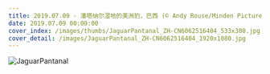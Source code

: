 ```yaml
---
title: 2019.07.09 - 潘塔纳尔湿地的美洲豹，巴西 (© Andy Rouse/Minden Pictures)
date: 2019.07.09 00:00:00
cover_index: /images/thumbs/JaguarPantanal_ZH-CN6062516404_533x300.jpg
cover_detail: /images/JaguarPantanal_ZH-CN6062516404_1920x1080.jpg
---
```


![JaguarPantanal](/images/JaguarPantanal_ZH-CN6062516404_1920x1080.jpg)
